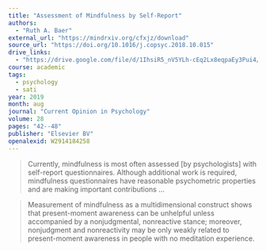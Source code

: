 ```yaml
---
title: "Assessment of Mindfulness by Self-Report"
authors:
  - "Ruth A. Baer"
external_url: "https://mindrxiv.org/cfxjz/download"
source_url: "https://doi.org/10.1016/j.copsyc.2018.10.015"
drive_links:
  - "https://drive.google.com/file/d/1IhsiR5_nV5YLh-cEq2Lx8eqpaEy3Pui4/view?usp=drivesdk"
course: academic
tags:
  - psychology
  - sati
year: 2019
month: aug
journal: "Current Opinion in Psychology"
volume: 28
pages: "42--48"
publisher: "Elsevier BV"
openalexid: W2914184258
---
```


> Currently, mindfulness is most often assessed [by psychologists] with self-report questionnaires.
> Although additional work is required, mindfulness questionnaires have reasonable psychometric properties and are making important contributions ...

> Measurement of mindfulness as a multidimensional construct shows that present-moment awareness can be unhelpful unless accompanied by a nonjudgmental, nonreactive stance; moreover, nonjudgment and nonreactivity may be only weakly related to present-moment awareness in people with no meditation experience.



